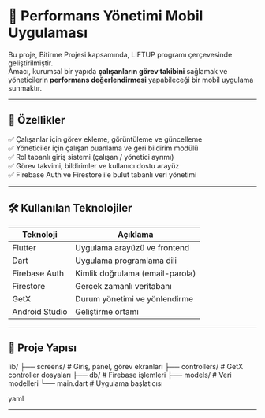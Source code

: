 # 📱 Performans Yönetimi Mobil Uygulaması

Bu proje, Bitirme Projesi kapsamında, LIFTUP programı çerçevesinde geliştirilmiştir.  
Amacı, kurumsal bir yapıda **çalışanların görev takibini** sağlamak ve yöneticilerin **performans değerlendirmesi** yapabileceği bir mobil uygulama sunmaktır.

---

## 🚀 Özellikler

✅ Çalışanlar için görev ekleme, görüntüleme ve güncelleme  
✅ Yöneticiler için çalışan puanlama ve geri bildirim modülü  
✅ Rol tabanlı giriş sistemi (çalışan / yönetici ayrımı)  
✅ Görev takvimi, bildirimler ve kullanıcı dostu arayüz  
✅ Firebase Auth ve Firestore ile bulut tabanlı veri yönetimi  

---

## 🛠️ Kullanılan Teknolojiler

| Teknoloji       | Açıklama                         |
|----------------|----------------------------------|
| Flutter         | Uygulama arayüzü ve frontend    |
| Dart            | Uygulama programlama dili       |
| Firebase Auth   | Kimlik doğrulama (email-parola) |
| Firestore       | Gerçek zamanlı veritabanı       |
| GetX            | Durum yönetimi ve yönlendirme   |
| Android Studio  | Geliştirme ortamı               |

---


## 📂 Proje Yapısı

lib/
├── screens/ # Giriş, panel, görev ekranları
├── controllers/ # GetX controller dosyaları
├── db/ # Firebase işlemleri
├── models/ # Veri modelleri
└── main.dart # Uygulama başlatıcısı

yaml

---
